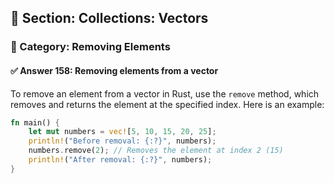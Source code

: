 ## 📘 Section: Collections: Vectors  
### 🔹 Category: Removing Elements  
#### ✅ Answer 158: Removing elements from a vector

To remove an element from a vector in Rust, use the `remove` method, which removes and returns the element at the specified index. Here is an example:

```rust
fn main() {
    let mut numbers = vec![5, 10, 15, 20, 25];
    println!("Before removal: {:?}", numbers);
    numbers.remove(2); // Removes the element at index 2 (15)
    println!("After removal: {:?}", numbers);
}
```
